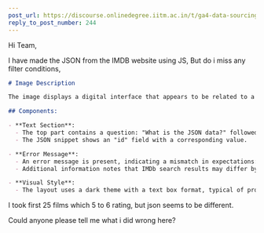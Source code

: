 ```yaml
---
post_url: https://discourse.onlinedegree.iitm.ac.in/t/ga4-data-sourcing-discussion-thread-tds-jan-2025/165959/245
reply_to_post_number: 244
---
```

Hi Team,

I have made the JSON from the IMDB website using JS, But do i miss any filter conditions,  

```markdown
# Image Description

The image displays a digital interface that appears to be related to a JSON data query or output. 

## Components:

- **Text Section**: 
  - The top part contains a question: "What is the JSON data?" followed by a JSON snippet that outlines details for a movie with a release year (2024) and a rating (6.0).
  - The JSON snippet shows an "id" field with a corresponding value.

- **Error Message**: 
  - An error message is present, indicating a mismatch in expectations: "Expected: '11. Sebastian Fitzek: Der Heimweg'. Actual: '11. The Calendar Killer'".
  - Additional information notes that IMDb search results may differ by region and suggests manually translating titles.

- **Visual Style**: 
  - The layout uses a dark theme with a text box format, typical of programming or query tools.

```

  
I took first 25 films which 5 to 6 rating, but json seems to be different.

Could anyone please tell me what i did wrong here?